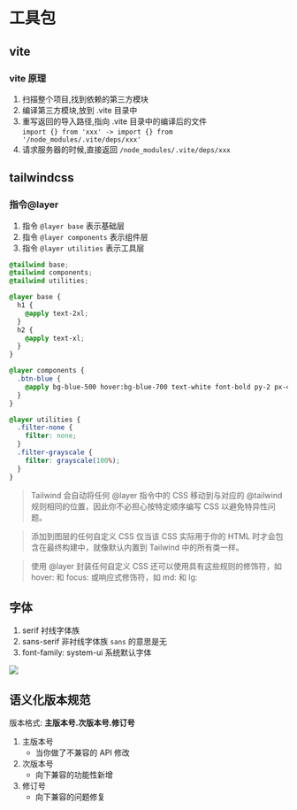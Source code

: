 # 工具包
## vite
### vite 原理
1. 扫描整个项目,找到依赖的第三方模块
2. 编译第三方模块,放到 .vite 目录中
3. 重写返回的导入路径,指向 .vite 目录中的编译后的文件  
   `import {} from 'xxx'
   ->
   import {} from '/node_modules/.vite/deps/xxx'`
4. 请求服务器的时候,直接返回 `/node_modules/.vite/deps/xxx`   

## tailwindcss
### 指令@layer
1. 指令 `@layer base` 表示基础层
2. 指令 `@layer components` 表示组件层
3. 指令 `@layer utilities` 表示工具层
```css
@tailwind base;
@tailwind components;
@tailwind utilities;

@layer base {
  h1 {
    @apply text-2xl;
  }
  h2 {
    @apply text-xl;
  }
}

@layer components {
  .btn-blue {
    @apply bg-blue-500 hover:bg-blue-700 text-white font-bold py-2 px-4 rounded;
  }
}

@layer utilities {
  .filter-none {
    filter: none;
  }
  .filter-grayscale {
    filter: grayscale(100%);
  }
}
```
> Tailwind 会自动将任何 @layer 指令中的 CSS 移动到与对应的 @tailwind 规则相同的位置，因此你不必担心按特定顺序编写 CSS 以避免特异性问题。  

> 添加到图层的任何自定义 CSS 仅当该 CSS 实际用于你的 HTML 时才会包含在最终构建中，就像默认内置到 Tailwind 中的所有类一样。  

> 使用 @layer 封装任何自定义 CSS 还可以使用具有这些规则的修饰符，如 hover: 和 focus: 或响应式修饰符，如 md: 和 lg:  

## 字体
1. serif 衬线字体族
2. sans-serif 非衬线字体族
   `sans` 的意思是无
3. font-family: system-ui 系统默认字体
<img src="@img/font.webp" />   

## 语义化版本规范
版本格式:  **主版本号.次版本号.修订号**
1. 主版本号
   - 当你做了不兼容的 API 修改
2. 次版本号
   - 向下兼容的功能性新增
3. 修订号 
   - 向下兼容的问题修复